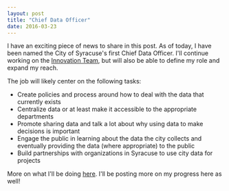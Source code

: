```yaml
---
layout: post
title: "Chief Data Officer"
date: 2016-03-23
---
```


I have an exciting piece of news to share in this post. As of today, I have been named the City of Syracuse's first Chief Data Officer. I'll continue working on the [Innovation Team](http://innovatesyracuse.com), but will also be able to define my role and expand my reach.

The job will likely center on the following tasks:
* Create policies and process around how to deal with the data that currently exists
* Centralize data or at least make it accessible to the appropriate departments
* Promote sharing data and talk a lot about why using data to make decisions is important
* Engage the public in learning about the data the city collects and eventually providing the data (where appropriate) to the public
* Build partnerships with organizations in Syracuse to use city data for projects

More on what I'll be doing [here](http://www.innovatesyracuse.com/blog/cdo). I'll be posting more on my progress here as well!
